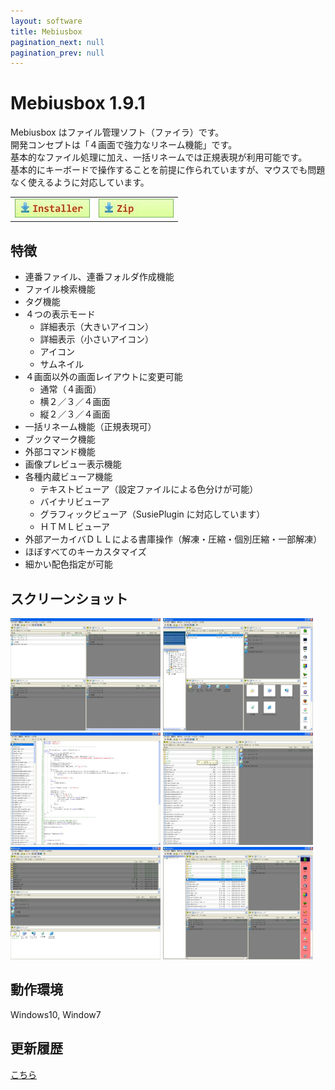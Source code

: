 ```yaml
---
layout: software
title: Mebiusbox
pagination_next: null
pagination_prev: null
---
```


# Mebiusbox 1.9.1

Mebiusbox はファイル管理ソフト（ファイラ）です。  
開発コンセプトは「４画面で強力なリネーム機能」です。  
基本的なファイル処理に加え、一括リネームでは正規表現が利用可能です。  
基本的にキーボードで操作することを前提に作られていますが、マウスでも問題なく使えるように対応しています。

<table class="mbx-dl" cellpadding="0" cellspacing="0" border="0">
	<tr>
		<td>
			<a href="https://github.com/mebiusbox/apps/releases/tag/first" target="_blank" onclick="ga('send','pageview',{'page':'/downloads/MebiusboxSetup','Title':'MebiusboxSetup'});">
				<em><img src="/img/download_exe.jpg" /></em>
			</a>
		</td>
		<td>
			<a href="https://github.com/mebiusbox/apps/releases/tag/first" target="_blank" onclick="ga('send','pageview',{'page':'/downloads/Mebiusbox','Title':'Mebiusbox'});">
				<em><img src="/img/download_zip.jpg" /></em>
			</a>
		</td>
	</tr>
</table>


## 特徴
* 連番ファイル、連番フォルダ作成機能
* ファイル検索機能
* タグ機能
* ４つの表示モード
	* 詳細表示（大きいアイコン）
	* 詳細表示（小さいアイコン）
	* アイコン
	* サムネイル
* ４画面以外の画面レイアウトに変更可能
	* 通常（４画面）
	* 横２／３／４画面
	* 縦２／３／４画面
* 一括リネーム機能（正規表現可）
* ブックマーク機能
* 外部コマンド機能
* 画像プレビュー表示機能
* 各種内蔵ビューア機能
	* テキストビューア（設定ファイルによる色分けが可能）
	* バイナリビューア
	* グラフィックビューア（SusiePlugin に対応しています）
	* ＨＴＭＬビューア
* 外部アーカイバＤＬＬによる書庫操作（解凍・圧縮・個別圧縮・一部解凍）
* ほぼすべてのキーカスタマイズ
* 細かい配色指定が可能

## スクリーンショット
<div class="mbx-snap">
    <img src="/img/Mebiusbox_snap01.jpg" width="240" height="180" alt="snap01" border="0" />
    <img src="/img/Mebiusbox_snap02.jpg" width="240" height="180" alt="snap02" border="0" />
	<img src="/img/Mebiusbox_snap03.jpg" width="240" height="180" alt="snap03" border="0" />
	<img src="/img/Mebiusbox_snap04.jpg" width="240" height="180" alt="snap04" border="0" />
	<img src="/img/Mebiusbox_snap05.jpg" width="240" height="180" alt="snap05" border="0" />
	<img src="/img/Mebiusbox_snap06.jpg" width="240" height="180" alt="snap06" border="0" />
	<br class="mbx-clear" />
</div>

## 動作環境
Windows10, Window7

## 更新履歴

[こちら](/docs/software/software_mebiusbox_changelogs)
